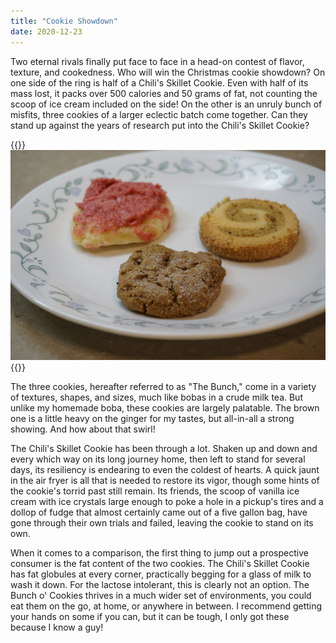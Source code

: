 ```yaml
---
title: "Cookie Showdown"
date: 2020-12-23
---
```


Two eternal rivals finally put face to face in a head-on contest of flavor, texture, and cookedness. Who will win the Christmas cookie showdown? On one side of the ring is half of a Chili's Skillet Cookie. Even with half of its mass lost, it packs over 500 calories and 50 grams of fat, not counting the scoop of ice cream included on the side! On the other is an unruly bunch of misfits, three cookies of a larger eclectic batch come together. Can they stand up against the years of research put into the Chili's Skillet Cookie?

{{<img>}}![](closeup.jpg){{</img>}}

The three cookies, hereafter referred to as "The Bunch," come in a variety of textures, shapes, and sizes, much like bobas in a crude milk tea. But unlike my homemade boba, these cookies are largely palatable. The brown one is a little heavy on the ginger for my tastes, but all-in-all a strong showing. And how about that swirl!

The Chili's Skillet Cookie has been through a lot. Shaken up and down and every which way on its long journey home, then left to stand for several days, its resiliency is endearing to even the coldest of hearts. A quick jaunt in the air fryer is all that is needed to restore its vigor, though some hints of the cookie's torrid past still remain. Its friends, the scoop of vanilla ice cream with ice crystals large enough to poke a hole in a pickup's tires and a dollop of fudge that almost certainly came out of a five gallon bag, have gone through their own trials and failed, leaving the cookie to stand on its own.

When it comes to a comparison, the first thing to jump out a prospective consumer is the fat content of the two cookies. The Chili's Skillet Cookie has fat globules at every corner, practically begging for a glass of milk to wash it down. For the lactose intolerant, this is clearly not an option. The Bunch o' Cookies thrives in a much wider set of environments, you could eat them on the go, at home, or anywhere in between. I recommend getting your hands on some if you can, but it can be tough, I only got these because I know a guy!